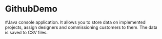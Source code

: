 # GithubDemo
#Java console application. It allows you to store data on implemented projects, assign designers and commissioning customers to them. The data is saved to CSV files.
